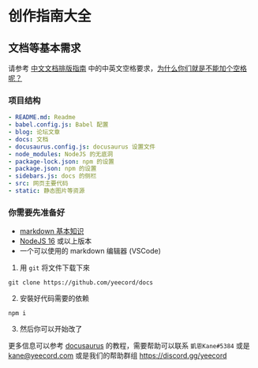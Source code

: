# 创作指南大全

## 文档等基本需求

请参考 [中文文档排版指南](https://github.com/sparanoid/chinese-copywriting-guidelines) 中的中英文空格要求，[为什么你们就是不能加个空格呢？](https://github.com/vinta/pangu.js)

### 项目结构

```yaml
- README.md: Readme
- babel.config.js: Babel 配置
- blog: 论坛文章
- docs: 文档
- docusaurus.config.js: docusaurus 设置文件
- node_modules: NodeJS 的无底洞
- package-lock.json: npm 的设置
- package.json: npm 的设置
- sidebars.js: docs 的侧栏
- src: 网页主要代码
- static: 静态图片等资源
```

### 你需要先准备好

- [markdown 基本知识](https://markdown.com.cn/intro.html)
- [NodeJS 16](https://nodejs.org/download) 或以上版本
- 一个可以使用的 markdown 编辑器 (VSCode)

1. 用 `git` 将文件下载下來

```shell
git clone https://github.com/yeecord/docs
```

2. 安裝好代码需要的依赖

```shell
npm i
```

3. 然后你可以开始改了

更多信息可以参考 [docusaurus](https://docusaurus.io/) 的教程，需要帮助可以联系 `凱恩Kane#5384` 或是 [kane@yeecord.com](mailto:kane@yeecord.com) 或是我们的帮助群组 https://discord.gg/yeecord
